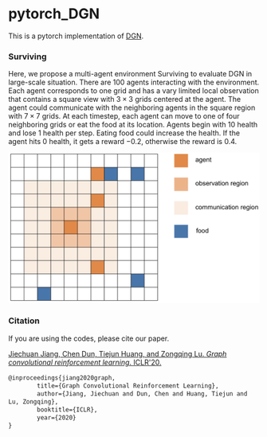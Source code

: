 # pytorch_DGN

This is a pytorch implementation of [DGN](https://arxiv.org/abs/1810.09202).


### Surviving

Here, we propose a multi-agent environment Surviving to evaluate DGN in large-scale situation. There are $100$ agents interacting with the environment. Each agent corresponds to one grid and has a vary limited local observation that contains a square view with $3 \times 3$ grids centered at the agent. The agent could communicate with the neighboring agents in the square region with $7 \times 7$ grids. At each timestep, each
 agent can move to one of four neighboring grids or eat the food at its location. Agents begin with $10$ health and lose $1$ health per step. Eating food could increase the health. If the agent hits $0$ health, it gets a reward $-0.2$, otherwise the reward is $0.4$. 

<img src="./surviving.png" alt="Surviving" style="zoom:70%;" />


### Citation

If you are using the codes, please cite our paper.

[Jiechuan Jiang, Chen Dun, Tiejun Huang, and Zongqing Lu. *Graph convolutional reinforcement learning*. ICLR'20.](https://arxiv.org/abs/1810.09202)

	@inproceedings{jiang2020graph,
	    	title={Graph Convolutional Reinforcement Learning},
	    	author={Jiang, Jiechuan and Dun, Chen and Huang, Tiejun and Lu, Zongqing},
	    	booktitle={ICLR},
	    	year={2020}
	}
